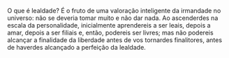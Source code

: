 ﻿O que é lealdade? É o fruto de uma valoração inteligente da irmandade no universo: não se deveria tomar muito e não dar nada. Ao ascenderdes na escala da personalidade, inicialmente aprendereis a ser leais, depois a amar, depois a ser filiais e, então, podereis ser livres; mas não podereis alcançar a finalidade da liberdade antes de vos tornardes finalitores, antes de haverdes alcançado a perfeição da lealdade.